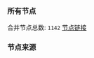 ### 所有节点
合并节点总数: `1142`
[节点链接](https://raw.githubusercontent.com/rzhy1/11/master/sub/sub_merge_base64.txt)

### 节点来源
